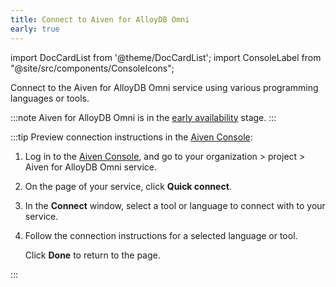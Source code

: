 ```yaml
---
title: Connect to Aiven for AlloyDB Omni
early: true
---
```


import DocCardList from '@theme/DocCardList';
import ConsoleLabel from "@site/src/components/ConsoleIcons";

Connect to the Aiven for AlloyDB Omni service using various programming languages or tools.

:::note
Aiven for AlloyDB Omni is in the
[early availability](/docs/platform/concepts/beta_services#early-availability-) stage.
:::

:::tip
Preview connection instructions in the [Aiven Console](https://console.aiven.io/):

1. Log in to the [Aiven Console](https://console.aiven.io/), and go to your
   organization > project > Aiven for AlloyDB Omni service.
1. On the <ConsoleLabel name="overview"/> page of your service, click
   **Quick connect**.
1. In the **Connect** window, select a tool or language to connect with to your service.
1. Follow the connection instructions for a selected language or tool.

   Click **Done** to return to the <ConsoleLabel name="overview"/> page.

:::

<DocCardList />
